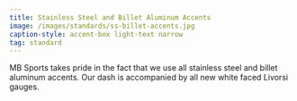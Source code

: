 ```yaml
---
title: Stainless Steel and Billet Aluminum Accents
image: /images/standards/ss-billet-accents.jpg
caption-style: accent-box light-text narrow
tag: standard
---
```

MB Sports takes pride in the fact that we use all stainless steel and billet aluminum accents.  Our dash is accompanied by all new white faced Livorsi gauges.
